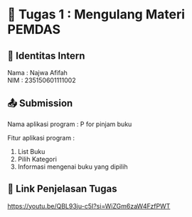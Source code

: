# 📁 Tugas 1 : Mengulang Materi PEMDAS

## 👤 Identitas Intern
Nama : Najwa Afifah             
NIM  : 235150601111002

## 📤 Submission    

Nama aplikasi program : P for pinjam buku

Fitur aplikasi program :
1. List Buku
2. Pilih Kategori
3. Informasi mengenai buku yang dipilih


## 🔗 Link Penjelasan Tugas
https://youtu.be/QBL93ju-c5I?si=WiZGm6zaW4FzfPWT


